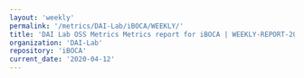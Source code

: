 ```yaml
---
layout: 'weekly'
permalink: '/metrics/DAI-Lab/iBOCA/WEEKLY/'
title: 'DAI Lab OSS Metrics Metrics report for iBOCA | WEEKLY-REPORT-2020-04-12'
organization: 'DAI-Lab'
repository: 'iBOCA'
current_date: '2020-04-12'
---
```

